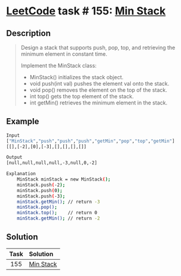 # [LeetCode][leetcode] task # 155: [Min Stack][task]

Description
-----------

> Design a stack that supports push, pop, top, and
> retrieving the minimum element in constant time.
> 
> Implement the MinStack class:
> * MinStack() initializes the stack object.
> * void push(int val) pushes the element val onto the stack.
> * void pop() removes the element on the top of the stack.
> * int top() gets the top element of the stack.
> * int getMin() retrieves the minimum element in the stack.

Example
-------

```sh
Input
["MinStack","push","push","push","getMin","pop","top","getMin"]
[[],[-2],[0],[-3],[],[],[],[]]

Output
[null,null,null,null,-3,null,0,-2]

Explanation
    MinStack minStack = new MinStack();
    minStack.push(-2);
    minStack.push(0);
    minStack.push(-3);
    minStack.getMin(); // return -3
    minStack.pop();
    minStack.top();    // return 0
    minStack.getMin(); // return -2
```

Solution
--------

| Task | Solution              |
|:----:|:----------------------|
| 155  | [Min Stack][solution] |


[leetcode]: <http://leetcode.com/>
[task]: <https://leetcode.com/problems/min-stack/>
[solution]: <https://github.com/wellaxis/praxis-leetcode/blob/main/src/main/java/com/witalis/praxis/leetcode/task/h2/p155/option/Practice.java>
